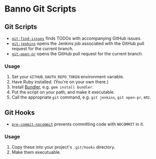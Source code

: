 # Banno Git Scripts

## Git Scripts

* [`git-find-issues`](git-scripts/git-find-issues) finds TODOs with accompanying GitHub issues.
* [`git-jenkins`](git-scripts/git-jenkins) opens the Jenkins job associated with the GitHub pull request for the current branch.
* [`git-open-pr`](git-scripts/git-open-pr) opens the GitHub pull request for the current branch.

### Usage

1. Set your `GITHUB_OAUTH_REPO_TOKEN` environment variable.
2. Have Ruby installed. (You're on your own there.)
3. Install [Bundler](https://bundler.io/), e.g. `gem install bundler`.
4. Put the script on your path, and make it executable.
5. Call the appropriate `git` command, e.g. `git jenkins`, `git open-pr`, etc.

## Git Hooks

* [`pre-commit-nocommit`](`git-hooks/pre-commit/pre-commit-nocommit`) prevents committing code with `NOCOMMIT` in it.

### Usage

1. Copy these into your project's `.git/hooks` directory.
2. Make them executuable.

